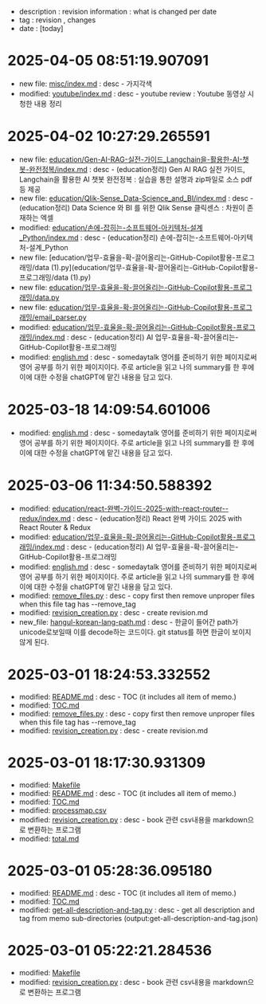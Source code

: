 - description : revision information : what is changed per date
- tag : revision , changes
- date : [today]

# 2025-04-05 08:51:19.907091
- new file: [misc/index.md](misc/index.md) : desc - 가지각색
- modified: [youtube/index.md](youtube/index.md) : desc - youtube review : Youtube 동영상 시청한 내용 정리

# 2025-04-02 10:27:29.265591
- new file: [education/Gen-AI-RAG-실전-가이드_Langchain을-활용한-AI-챗봇-완전정복/index.md](education/Gen-AI-RAG-실전-가이드_Langchain을-활용한-AI-챗봇-완전정복/index.md) : desc - (education정리) Gen AI RAG 실전 가이드, Langchain을 활용한 AI 챗봇 완전정복 : 실습을 통한 설명과 zip파일로 소스 pdf등 제공
- new file: [education/Qlik-Sense_Data-Science_and_BI/index.md](education/Qlik-Sense_Data-Science_and_BI/index.md) : desc - (education정리) Data Science 와 BI 를 위한 Qlik Sense 클릭센스 : 차원이 존재하는 엑셀
- modified: [education/손에-잡히는-소프트웨어-아키텍처-설계_Python/index.md](education/손에-잡히는-소프트웨어-아키텍처-설계_Python/index.md) : desc - (education정리) 손에-잡히는-소프트웨어-아키텍처-설계_Python
- new file: [education/업무-효율을-확-끌어올리는-GitHub-Copilot활용-프로그래밍/data (1).py](education/업무-효율을-확-끌어올리는-GitHub-Copilot활용-프로그래밍/data (1).py)
- new file: [education/업무-효율을-확-끌어올리는-GitHub-Copilot활용-프로그래밍/data.py](education/업무-효율을-확-끌어올리는-GitHub-Copilot활용-프로그래밍/data.py)
- new file: [education/업무-효율을-확-끌어올리는-GitHub-Copilot활용-프로그래밍/email_parser.py](education/업무-효율을-확-끌어올리는-GitHub-Copilot활용-프로그래밍/email_parser.py)
- modified: [education/업무-효율을-확-끌어올리는-GitHub-Copilot활용-프로그래밍/index.md](education/업무-효율을-확-끌어올리는-GitHub-Copilot활용-프로그래밍/index.md) : desc - (education정리) AI 업무-효율을-확-끌어올리는-GitHub-Copilot활용-프로그래밍
- modified: [english.md](english.md) : desc - somedaytalk 영어를 준비하기 위한 페이지로써 영어 공부를 하기 위한 페이지이다. 주로 article을 읽고 나의 summary를 한 후에 이에 대한 수정을 chatGPT에 맡긴 내용을 담고 있다.

# 2025-03-18 14:09:54.601006
- modified: [english.md](english.md) : desc - somedaytalk 영어를 준비하기 위한 페이지로써 영어 공부를 하기 위한 페이지이다. 주로 article을 읽고 나의 summary를 한 후에 이에 대한 수정을 chatGPT에 맡긴 내용을 담고 있다.

# 2025-03-06 11:34:50.588392
- modified: [education/react-완벽-가이드-2025-with-react-router--redux/index.md](education/react-완벽-가이드-2025-with-react-router--redux/index.md) : desc - (education정리) React 완벽 가이드 2025 with React Router & Redux
- modified: [education/업무-효율을-확-끌어올리는-GitHub-Copilot활용-프로그래밍/index.md](education/업무-효율을-확-끌어올리는-GitHub-Copilot활용-프로그래밍/index.md) : desc - (education정리) AI 업무-효율을-확-끌어올리는-GitHub-Copilot활용-프로그래밍
- modified: [english.md](english.md) : desc - somedaytalk 영어를 준비하기 위한 페이지로써 영어 공부를 하기 위한 페이지이다. 주로 article을 읽고 나의 summary를 한 후에 이에 대한 수정을 chatGPT에 맡긴 내용을 담고 있다.
- modified: [remove_files.py](remove_files.py) : desc - copy first then remove unproper files when this file tag has --remove_tag
- modified: [revision_creation.py](revision_creation.py) : desc - create revision.md
- new_file: [hangul-korean-lang-path.md](hangul-korean-lang-path.md) : desc - 한글이 들어간 path가 unicode로보일때 이를 decode하는 코드이다. git status를 하면 한글이 보이지 않게 된다. 

# 2025-03-01 18:24:53.332552
- modified: [README.md](README.md) : desc - TOC (it includes all item of memo.)
- modified: [TOC.md](TOC.md)
- modified: [remove_files.py](remove_files.py) : desc - copy first then remove unproper files when this file tag has --remove_tag
- modified: [revision_creation.py](revision_creation.py) : desc - create revision.md

# 2025-03-01 18:17:30.931309
- modified: [Makefile](Makefile)
- modified: [README.md](README.md) : desc - TOC (it includes all item of memo.)
- modified: [TOC.md](TOC.md)
- modified: [processmap.csv](processmap.csv)
- modified: [revision_creation.py](revision_creation.py) : desc - book 관련 csv내용을 markdown으로 변환하는 프로그램
- modified: [total.md](total.md)

# 2025-03-01 05:28:36.095180
- modified: [README.md](README.md) : desc - TOC (it includes all item of memo.)
- modified: [TOC.md](TOC.md)
- modified: [get-all-description-and-tag.py](get-all-description-and-tag.py) : desc - get all description and tag from memo sub-directories (output:get-all-description-and-tag.json)

# 2025-03-01 05:22:21.284536
- modified: [Makefile](Makefile)
- modified: [revision_creation.py](revision_creation.py) : desc - book 관련 csv내용을 markdown으로 변환하는 프로그램

